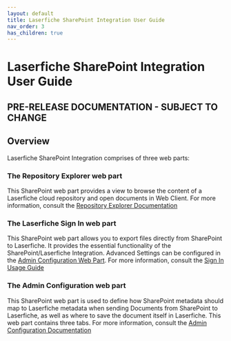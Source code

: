 ```yaml
---
layout: default
title: Laserfiche SharePoint Integration User Guide
nav_order: 3
has_children: true
---
```


# Laserfiche SharePoint Integration User Guide

## PRE-RELEASE DOCUMENTATION - SUBJECT TO CHANGE

## Overview
Laserfiche SharePoint Integration comprises of three web parts:

### The Repository Explorer web part
This SharePoint web part provides a view to browse the content of a
Laserfiche cloud repository and open documents in Web Client. For more information, consult the [Repository Explorer Documentation](./repository-explorer-usage)

### The Laserfiche Sign In web part

This SharePoint web part allows you to export files directly from SharePoint to Laserfiche. It provides the essential functionality of the SharePoint/Laserfiche Integration. Advanced Settings can be configured in the [Admin Configuration Web Part](#the-admin-configuration-web-part). For more information, consult the [Sign In Usage Guide](./sign-in-usage)

### The Admin Configuration web part 

This SharePoint web part is used to define how SharePoint metadata should map to Laserfiche
metadata when sending Documents from SharePoint to Laserfiche, as well
as where to save the document itself in Laserfiche. This web part contains three tabs. 
For more information, consult the [Admin Configuration Documentation](./admin-config-usage)

